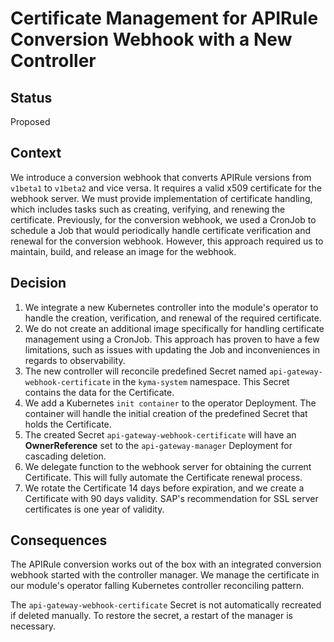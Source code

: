 # Certificate Management for APIRule Conversion Webhook with a New Controller

## Status

Proposed

## Context

We introduce a conversion webhook that converts APIRule versions from `v1beta1` to `v1beta2` and vice versa. It requires a valid x509 certificate for the webhook server. We must provide implementation of certificate handling, which includes tasks such as creating, verifying, and renewing the certificate. Previously, for the conversion webhook, we used a CronJob to schedule a Job that would periodically handle certificate verification and renewal for the conversion webhook. However, this approach required us to maintain, build, and release an image for the webhook.

## Decision

1. We integrate a new Kubernetes controller into the module's operator to handle the creation, verification, and renewal of the required certificate.
2. We do not create an additional image specifically for handling certificate management using a CronJob. This approach has proven to have a few limitations, such as issues with updating the Job and inconveniences in regards to observability.
3. The new controller will reconcile predefined Secret named `api-gateway-webhook-certificate` in the `kyma-system` namespace. This Secret contains the data for the Certificate.
4. We add a Kubernetes `init container` to the operator Deployment. The container will handle the initial creation of the predefined Secret that holds the Certificate.
5. The created Secret `api-gateway-webhook-certificate` will have an **OwnerReference** set to the `api-gateway-manager` Deployment for cascading deletion.
6. We delegate function to the webhook server for obtaining the current Certificate. This will fully automate the Certificate renewal process.
7. We rotate the Certificate 14 days before expiration, and we create a Certificate with 90 days validity. SAP's recommendation for SSL server certificates is one year of validity.

## Consequences

The APIRule conversion works out of the box with an integrated conversion webhook started with the controller manager. We manage the certificate in our module's operator falling Kubernetes controller reconciling pattern.

The `api-gateway-webhook-certificate` Secret is not automatically recreated if deleted manually. To restore the secret, a restart of the manager is necessary.
